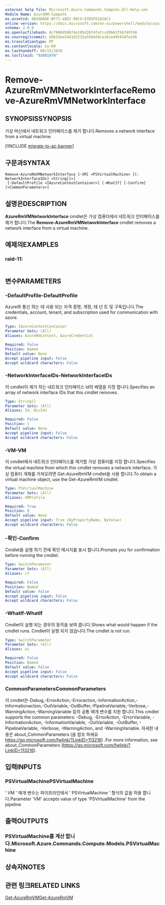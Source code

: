 ```yaml
---
external help file: Microsoft.Azure.Commands.Compute.dll-Help.xml
Module Name: AzureRM.Compute
ms.assetid: 6B26DADE-BF71-48D2-98C9-87B2F6182AC2
online version: https://docs.microsoft.com/en-us/powershell/module/azurerm.compute/remove-azurermvmnetworkinterface
schema: 2.0.0
ms.openlocfilehash: 0c7900d50074e185d26f4fafccd9b63756749fd8
ms.sourcegitcommit: b9b2dea3441d1532a5564ddca3dced45424fe2d6
ms.translationtype: MT
ms.contentlocale: ko-KR
ms.lasthandoff: 08/15/2020
ms.locfileid: "93881970"
---
```

# <span data-ttu-id="33d02-101">Remove-AzureRmVMNetworkInterface</span><span class="sxs-lookup"><span data-stu-id="33d02-101">Remove-AzureRmVMNetworkInterface</span></span>

## <span data-ttu-id="33d02-102">SYNOPSIS</span><span class="sxs-lookup"><span data-stu-id="33d02-102">SYNOPSIS</span></span>
<span data-ttu-id="33d02-103">가상 머신에서 네트워크 인터페이스를 제거 합니다.</span><span class="sxs-lookup"><span data-stu-id="33d02-103">Removes a network interface from a virtual machine.</span></span>

[!INCLUDE [migrate-to-az-banner](../../includes/migrate-to-az-banner.md)]

## <span data-ttu-id="33d02-104">구문과</span><span class="sxs-lookup"><span data-stu-id="33d02-104">SYNTAX</span></span>

```
Remove-AzureRmVMNetworkInterface [-VM] <PSVirtualMachine> [[-NetworkInterfaceIDs] <String[]>]
 [-DefaultProfile <IAzureContextContainer>] [-WhatIf] [-Confirm] [<CommonParameters>]
```

## <span data-ttu-id="33d02-105">설명은</span><span class="sxs-lookup"><span data-stu-id="33d02-105">DESCRIPTION</span></span>
<span data-ttu-id="33d02-106">**AzureRmVMNetworkInterface** cmdlet은 가상 컴퓨터에서 네트워크 인터페이스를 제거 합니다.</span><span class="sxs-lookup"><span data-stu-id="33d02-106">The **Remove-AzureRmVMNetworkInterface** cmdlet removes a network interface from a virtual machine.</span></span>

## <span data-ttu-id="33d02-107">예제의</span><span class="sxs-lookup"><span data-stu-id="33d02-107">EXAMPLES</span></span>

### <span data-ttu-id="33d02-108">raid-1</span><span class="sxs-lookup"><span data-stu-id="33d02-108">1:</span></span>
```

```

## <span data-ttu-id="33d02-109">변수</span><span class="sxs-lookup"><span data-stu-id="33d02-109">PARAMETERS</span></span>

### <span data-ttu-id="33d02-110">-DefaultProfile</span><span class="sxs-lookup"><span data-stu-id="33d02-110">-DefaultProfile</span></span>
<span data-ttu-id="33d02-111">Azure와 통신 하는 데 사용 되는 자격 증명, 계정, 테 넌 트 및 구독입니다.</span><span class="sxs-lookup"><span data-stu-id="33d02-111">The credentials, account, tenant, and subscription used for communication with azure.</span></span>

```yaml
Type: IAzureContextContainer
Parameter Sets: (All)
Aliases: AzureRmContext, AzureCredential

Required: False
Position: Named
Default value: None
Accept pipeline input: False
Accept wildcard characters: False
```

### <span data-ttu-id="33d02-112">-NetworkInterfaceIDs</span><span class="sxs-lookup"><span data-stu-id="33d02-112">-NetworkInterfaceIDs</span></span>
<span data-ttu-id="33d02-113">이 cmdlet이 제거 하는 네트워크 인터페이스 Id의 배열을 지정 합니다.</span><span class="sxs-lookup"><span data-stu-id="33d02-113">Specifies an array of network interface IDs that this cmdlet removes.</span></span>

```yaml
Type: String[]
Parameter Sets: (All)
Aliases: Id, NicIds

Required: False
Position: 1
Default value: None
Accept pipeline input: False
Accept wildcard characters: False
```

### <span data-ttu-id="33d02-114">-VM</span><span class="sxs-lookup"><span data-stu-id="33d02-114">-VM</span></span>
<span data-ttu-id="33d02-115">이 cmdlet에서 네트워크 인터페이스를 제거할 가상 컴퓨터를 지정 합니다.</span><span class="sxs-lookup"><span data-stu-id="33d02-115">Specifies the virtual machine from which this cmdlet removes a network interface.</span></span>
<span data-ttu-id="33d02-116">가상 컴퓨터 개체를 가져오려면 Get-AzureRmVM cmdlet을 사용 합니다.</span><span class="sxs-lookup"><span data-stu-id="33d02-116">To obtain a virtual machine object, use the Get-AzureRmVM cmdlet.</span></span>

```yaml
Type: PSVirtualMachine
Parameter Sets: (All)
Aliases: VMProfile

Required: True
Position: 0
Default value: None
Accept pipeline input: True (ByPropertyName, ByValue)
Accept wildcard characters: False
```

### <span data-ttu-id="33d02-117">-확인</span><span class="sxs-lookup"><span data-stu-id="33d02-117">-Confirm</span></span>
<span data-ttu-id="33d02-118">Cmdlet을 실행 하기 전에 확인 메시지를 표시 합니다.</span><span class="sxs-lookup"><span data-stu-id="33d02-118">Prompts you for confirmation before running the cmdlet.</span></span>
```yaml
Type: SwitchParameter
Parameter Sets: (All)
Aliases: cf

Required: False
Position: Named
Default value: False
Accept pipeline input: False
Accept wildcard characters: False
```

### <span data-ttu-id="33d02-119">-WhatIf</span><span class="sxs-lookup"><span data-stu-id="33d02-119">-WhatIf</span></span>
<span data-ttu-id="33d02-120">Cmdlet이 실행 되는 경우의 동작을 보여 줍니다.</span><span class="sxs-lookup"><span data-stu-id="33d02-120">Shows what would happen if the cmdlet runs.</span></span> <span data-ttu-id="33d02-121">Cmdlet이 실행 되지 않습니다.</span><span class="sxs-lookup"><span data-stu-id="33d02-121">The cmdlet is not run.</span></span>
```yaml
Type: SwitchParameter
Parameter Sets: (All)
Aliases: wi

Required: False
Position: Named
Default value: False
Accept pipeline input: False
Accept wildcard characters: False
```

### <span data-ttu-id="33d02-122">CommonParameters</span><span class="sxs-lookup"><span data-stu-id="33d02-122">CommonParameters</span></span>
<span data-ttu-id="33d02-123">이 cmdlet은-Debug,-ErrorAction,-Erroraction,-InformationAction,-Informationaction,-OutVariable,-OutBuffer,-PipelineVariable,-Verbose,-WarningAction,-WarningVariable 등의 공통 매개 변수를 지원 합니다.</span><span class="sxs-lookup"><span data-stu-id="33d02-123">This cmdlet supports the common parameters: -Debug, -ErrorAction, -ErrorVariable, -InformationAction, -InformationVariable, -OutVariable, -OutBuffer, -PipelineVariable, -Verbose, -WarningAction, and -WarningVariable.</span></span> <span data-ttu-id="33d02-124">자세한 내용은 about_CommonParameters (을 참조 하세요 https://go.microsoft.com/fwlink/?LinkID=113216) .</span><span class="sxs-lookup"><span data-stu-id="33d02-124">For more information, see about_CommonParameters (https://go.microsoft.com/fwlink/?LinkID=113216).</span></span>

## <span data-ttu-id="33d02-125">입력</span><span class="sxs-lookup"><span data-stu-id="33d02-125">INPUTS</span></span>

### <span data-ttu-id="33d02-126">PSVirtualMachine</span><span class="sxs-lookup"><span data-stu-id="33d02-126">PSVirtualMachine</span></span>
<span data-ttu-id="33d02-127">' VM ' 매개 변수는 파이프라인에서 ' PSVirtualMachine ' 형식의 값을 허용 합니다.</span><span class="sxs-lookup"><span data-stu-id="33d02-127">Parameter 'VM' accepts value of type 'PSVirtualMachine' from the pipeline</span></span>

## <span data-ttu-id="33d02-128">출력</span><span class="sxs-lookup"><span data-stu-id="33d02-128">OUTPUTS</span></span>

### <span data-ttu-id="33d02-129">PSVirtualMachine를 계산 합니다.</span><span class="sxs-lookup"><span data-stu-id="33d02-129">Microsoft.Azure.Commands.Compute.Models.PSVirtualMachine</span></span>

## <span data-ttu-id="33d02-130">상속자</span><span class="sxs-lookup"><span data-stu-id="33d02-130">NOTES</span></span>

## <span data-ttu-id="33d02-131">관련 링크</span><span class="sxs-lookup"><span data-stu-id="33d02-131">RELATED LINKS</span></span>

[<span data-ttu-id="33d02-132">Get-AzureRmVM</span><span class="sxs-lookup"><span data-stu-id="33d02-132">Get-AzureRmVM</span></span>](./Get-AzureRmVM.md)


